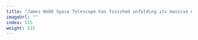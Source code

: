 ```yaml
---
title: "James Webb Space Telescope has finished unfolding its massive mirror"
imageUrl: ""
index: 515
weight: 515
---
```

